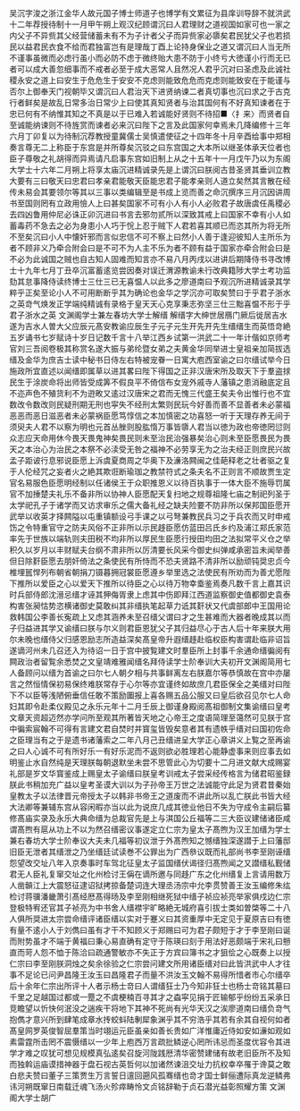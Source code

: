 <!-- { "loadSidebar": true } -->
吴沉字浚之浙江金华人故元国子博士师道子也博学有文累征为县庠训导辞不就洪武十二年荐授待制十一月甲午朔上观汉纪顾谓沉曰人君理财之道视国如家可也一家之内父子不异赀其父经营储蓄未有不为子计者父子而异赀家必隳矣君民犹父子也若损民以益君民衣食不给而君独富岂有是理哉丁酉上论持身保业之道又谓沉曰人当无所不谨事虽微而必虑行虽小而必防不虑于微终贻大患不防于小终亏大徳谨小行而无已者可以成大善忽细事而不戒者必至于成大恶常人且然况人君乎沉对曰圣虑及此诚社稷永安之道上曰安生于危危生于安安不克虑则能致危危而克虑则能致安在于能谨与否尔上御奉天门视朝毕又谓沉曰人君治天下进贤纳谏二者真切事也沉曰求之于古克行者鲜矣是故乱日常多治日常少上曰使其真知贤者与治其国何有不好真知谏者在于忠已何有不纳惟其知之不真是以于已难入若诚能好贤则不待招■〈扌来〉而贤者自至诚能纳谏则不待旌赏而谏者必来沉曰陛下之言及此国家何幸焉未几降编修十三年六月丁卯复以为待制沉荐教授童冀儒士吴慎遣使征之十四年冬十月辛酉给事中郑相奏言尊无二上称臣于东宫是并所尊矣沉驳之曰东宫国之大本所以继圣体承天位者也臣子尊敬之礼胡得而异焉请凡启事东宫如旧制上从之十五年十一月戊午乃以为东阁大学士十六年二月朔上将享太庙沉进精诚录先是上谓沉曰朕阅古昔圣贤其垂训立教大要有三曰敬天曰忠君曰孝亲君能敬天臣能忠君子能孝亲则人道立矣然其言散在经传未易会其要领尔等其以三事以类编辑至是书成上览而善之命沉撰序三月沉因讲周书至国则罔有立政用憸人上曰甚矣国家不可有小人有小人必败君子故唐虞任禹稷必去四凶鲁用仲尼必诛正卯沉进曰书言去邪勿贰所以深致其戒上曰国家不幸有小人如蓄毒药不急去之必为身患小人巧于恱上忍于贼下人君若喜其顺已而恣其所为将无所不至矣沉曰小人中懐奸邪而言似忠信不可不察上曰然小人善于逢迎彼知人主所乐为者不顾非义乃牵合附会曰是不可不为人主不乐为者不顾有益于国家亦牵合附会曰是不必为此诚国之贼也自古知人固难而知言亦不易八月丙戌以进讲后期降侍书寻改博士十九年七月丁丑卒沉富蓄逺览尝因奏对误迁渭源教谕未行改典籍陟大学士考功监劾其怠事降侍读终博士三仕三已无喜愠人以此多之廖道南曰予观沉所进精诚录其学粹乎正矣至论小人不可用断断乎其为确论也金华之学沉亦可取矣赞曰于乎君子浙水之英竒气焕发正学端纯精诚有录格于皇天天心克享秉志弥坚三仕三黜喜愠不形于乎君子浙水之英
文渊阁学士兼左春坊大学士解缙
解缙字大绅世居鴈门厥后徙居吉水遂为吉水人曽大父应辰元髙安教谕应辰生子元子元生开先开先生缙缙生而英悟竒絶五岁诵书七岁赋诗十岁日记数千言十八举江西乡试第一洪武二十一年计偕如京师考官刘三吾阅卷极其称赏名遂大振与弟纶暨女弟之夫黄金华同举进士皇祖亲加简拔选缙及金华为庶吉士读中秘书日侍左右特被宠眷一日寓大庖西室谕之曰尔缙试举今日施政所宜直述以闻缙即属草以进其畧曰陛下得国之正非汉唐宋所及取天下于羣盗捄民生于涂炭命将出师皆受成筭不假良平不倚信布女宠外戚寺人藩镇之患消融底定且不迩声色不殖货利不为逰畋又逺过汉唐宋之君而无愧三代盛王矣夫令出惟行也不宜数改令数改则民疑刑期无刑也寜失不经刑太繁则民玩今好善而善不显善者未必蒙福恶恶而恶日滋恶者未必蒙祸臣愿笃惇信之本加慎密之功喜怒一听于天理存养无间于须臾夫人君不以察为明也元首丛脞则股肱惰万事皆隳人君当以徳为政也帝徳罔愆则众志应天命用休今畏天畏鬼神矣畏民则未至治民治强暴矣治心则未至臣愿畏民为畏天之本治心为治民之本祭不必渎受无咎之福神不必劳享无为之治夫经正则庶民兴故孟子距诐行息邪说臣愿上泝虞夏商周之华奥下及濓洛闗闽之佳葩释老之壮者驱之复于人伦经咒之妄者火之絶其欺诳断瑜珈之教禁符式之条夫名不正则言不顺故贾生定官名易服色臣愿明经制以任诸侯王于众职推恩义以待百执事于一体大臣不施辱罚属官不加捶楚夫礼乐不备非所以协神人臣愿配天复扫地之规尊祖隆七庙之制祀列圣于太学祀孔子于诸学而又访求审乐之儒大备礼经之缺夫险要不防非所以保邦国臣愿开武举以收英才择闗隘以屯重镇额设弓手课之以弓弩兼教民兵习之于兵农而又时申戒饬之令特重官守之防夫风俗不正非所以示民趍臣愿仿蓝田吕氏乡约及浦江郑氏家范率先于世族以端轨则夫田税不均非所以厚民生臣愿行授田均田之法拟常平义仓之举积久以岁月以丰财赋夫台纲不肃非所以厉清要长风采今御史纠弹咸承密旨未闻举善但日除姧臣愿去朋奸倚法之条使民有所恃而不恐夫贤路不清非所以励顽钝奨忠贞今椎埋嚚悍列布朝省朝捐刀镊暮拥冠裳臣愿遵乡举里选之法使民有所劝而为善尤愿陛下推所以爱臣之心以爱天下推所以待臣之心以待万物幸埀鉴焉奏凡数千言上嘉其识时兵部侍郎沈溍忌缙才诬其狎侮胥隶上虑其中伤即拜江西道监察御史值都御史袁泰构害张昶怙势恣横诸御史莫敢纠其非缙执笔起草力诋其姧状又代虞部郎中王国用论救韩国公李善长寃疏上又虑其涵养未至召缙父谓曰才之生甚难而大器者晚成其以而子归益进其学又谕缙曰朕与尔义则君臣恩犹父子其归益尽心于古人后十年来朕大用尔未晚也缙侍父归感恩励志所造益深矣髙皇帝升遐缙趍赴临权臣构害谓赴临非诏旨遂谪河州未几召还入为待诏一日于宫中披覧建文时羣臣所上封事千余通命缙徧阅有闗政治者留覧余悉焚之文皇靖难雅闻缙名拜侍读学士阶奉训大夫初开文渊阁简用七人备顾问以缙为首谕之曰尔七人朝夕相与共事鲜离左右朕嘉尔等恭慎故在宫中亦屡言之然恒情保初易保终难朕常存于心尔等亦宜谨终如故庶几君臣保全之美缙对曰陛下不以臣等浅陋俯垂信任敢不策励圗报上喜各赐五品公服又曰皇后欲召见尔七人命妇其即令赴柔仪殿见之永乐元年十二月壬辰上御谨身殿阅髙祖御制文集谕缙曰皇考文章天资超迈然亦学问所至观其所著皆天地之心帝王之度语简理至蔼然可见朕于宫中徧索宸翰不可得有言建文君自焚时并寳玺皆毁矣意者其有遗帙乎缙对曰国初佐命之臣理当有之于是遗书诸藩索之二年八月己丑缙进呈大学正心章讲义上覧之至再谕之曰人心诚不可有所好乐一有好乐泥而不返则欲必胜理若心能静虚事来则应事去如明鉴止水自然纯是天理朕每朝退默坐未尝不思管此心为切要十二月进文献大成赐宴礼部是岁文华寳鉴成上赐皇太子谕缙曰朕皇考训戒太子尝采经传格言为储君昭鉴録朕此书稍加充广益以皇考圣谟大训以为子孙帝王万世之法诚能守此足为贤君昔秦始皇教太子以法律晋元帝授太子以韩非书帝王之道废而不讲此所以乱亡朕此书皆大经大法卿等兼辅东宫从容闲暇亦当以此为说庶几成其徳业他日不失为守成令主嗣后纂修髙庙实录及永乐大典命缙为总裁官先是上与淇国公丘福等二三大臣议建储诸臣咸谓髙煦有扈从功上不以为然召缙密议事遂定立仁宗为皇太子髙煦为汉王加缙为学士兼右春坊大学士阶奉议大夫未几福等初议泄于外髙煦知之憾缙独深遂譛于上曰藩邸旧臣无泄者其缙泄之乃坐缙廷试读巻不公罪出为广西叅议既而礼部尚书李至刚诬缙怨望改交址八年入京奏事时车驾北征皇太子监国缙伏谒径归髙煦闻之又譛缙私觐储君无人臣礼复窜交址之化州检讨王偁在谪所邀与同趍广东之化州缙复上言请用数万人凿贑江上大震怒征逮诏狱拷掠备楚词连大理丞汤宗中允李贯赞善王汝玉编修朱纮检讨蒋骥潘畿萧引髙经厯髙得旸及李至刚相继死狱中缙子祯应祯亮举家俱戍边仁宗登极特宥还官其子祯亮为中书舍人缙襟宇旷略絶无城府喜引拔士类如曽棨等二十八人俱所奨进太宗尝命缙评诸臣缙以实对于蹇义曰其资重厚中无定见于夏原吉曰有徳有量不逺小人于刘儁曰虽有才干不知顾义于郑赐曰可为君子颇短于才于李至刚曰诞而附势虽才不端于黄福曰秉心易直确有定守于陈瑛曰刻于用法好恶颇端于宋礼曰戅直而苛人怨不恤于陈洽曰疏通警敏亦不失正于方宾曰簿书之才狙侩之心既奏上以授仁宗曰李至刚朕洞烛之矣余徐验之仁宗尝问建文所用诸臣缙对曰此皆洪武中人才往事不足论已问尹昌隆王汝玉曰昌隆君子而量不洪汝玉文翰不易得所惜者市心尔缙卒后十余年仁宗出所评十人者示杨士竒曰人谓缙狂士乃今知非狂士也杨士竒铭其墓曰千里之足越国过都或一蹷之不虞梗楠百寻其才之螙寜见捐于匠输郁乎纷纷五采承日竞瞻望以忻快何泯没之遄疾干将地下其神不死尚有光华天汉之涘廖道南曰缙负竒气抱儁才意兴所到肆笔成章水抟蛟蚪陆剸犀象渊乎其不穷浩乎其若有余其自视何如者髙皇网罗英俊智屈羣策当时翊运元臣虽亲如善长贵如广洋惟庸近侍如安如濓如观如素雷霆所击罔不震慑缙以一少年上庖西万言疏批鳞逆心罔所讳忌而圣度优容令其进学才难之叹犹可想见规模真弘逺矣召旋河陇践厯清华密赞建储有故老旧臣所不及知而独斡运庙谟措神器于盘石视古英哲何以加诸然谏沮交址力抗权幸卒罹于谗莫之敢白悲夫赞曰董子三策贾生万言誓日邅回遡风孤骞缙也竒才国士鲜俪遭际真龙逆鳞弗讳河朔既窜日南载迁魂飞汤火殄瘁畴怜文贞铭辞勒于贞石潜光益彰照耀方策
文渊阁大学士胡广
